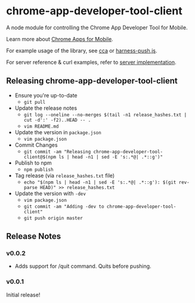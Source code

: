 # chrome-app-developer-tool-client

A node module for controlling the Chrome App Developer Tool for Mobile.

Learn more about [Chrome Apps for Mobile](https://github.com/MobileChromeApps/mobile-chrome-apps).

For example usage of the library, see
[cca](https://github.com/MobileChromeApps/mobile-chrome-apps/blob/master/src/push-to-harness.js) or
[harness-push.js](https://github.com/MobileChromeApps/chrome-app-developer-tool/blob/master/harness-push/harness-push.js).

For server reference & curl examples, refer to [server implementation](https://github.com/MobileChromeApps/chrome-app-developer-tool/blob/master/www/cdvah/js/HarnessServer.js).

## Releasing chrome-app-developer-tool-client

- Ensure you're up-to-date
  - `git pull`
- Update the release notes
  - `git log --oneline --no-merges $(tail -n1 release_hashes.txt | cut -d':' -f2)..HEAD -- .`
  - `vim README.md`
- Update the version in `package.json`
  - `vim package.json`
- Commit Changes
  - `git commit -am "Releasing chrome-app-developer-tool-client@$(npm ls | head -n1 | sed -E 's:.*@| .*::g')"`
- Publish to npm
  - `npm publish`
- Tag release (via `release_hashes.txt` file)
  - `echo "$(npm ls | head -n1 | sed -E 's:.*@| .*::g'): $(git rev-parse HEAD)" >> release_hashes.txt`
- Update the version with `-dev`
  - `vim package.json`
  - `git commit -am "Adding -dev to chrome-app-developer-tool-client"`
  - `git push origin master`

## Release Notes

### v0.0.2
* Adds support for /quit command. Quits before pushing.

### v0.0.1
Initial release!
